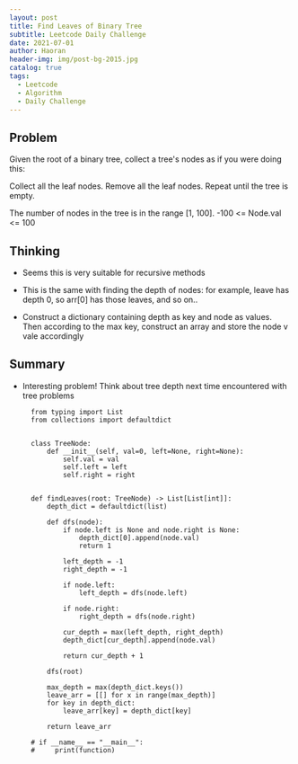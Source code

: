 ```yaml
---
layout: post
title: Find Leaves of Binary Tree
subtitle: Leetcode Daily Challenge
date: 2021-07-01
author: Haoran
header-img: img/post-bg-2015.jpg
catalog: true
tags: 
  - Leetcode
  - Algorithm
  - Daily Challenge
---
```



## Problem
Given the root of a binary tree, collect a tree's nodes as if you were doing this:

Collect all the leaf nodes.
Remove all the leaf nodes.
Repeat until the tree is empty.

The number of nodes in the tree is in the range [1, 100].
-100 <= Node.val <= 100

## Thinking
* Seems this is very suitable for recursive methods

* This is the same with finding the depth of nodes: for example, leave has depth 0, so arr[0] has those leaves, and so on..

* Construct a dictionary containing depth as key and node as values. Then according to the max key, construct an array and store the node v \
  vale accordingly 

## Summary
* Interesting problem! Think about tree depth next time encountered with tree problems

        from typing import List
        from collections import defaultdict
        
        
        class TreeNode:
            def __init__(self, val=0, left=None, right=None):
                self.val = val
                self.left = left
                self.right = right
        
        
        def findLeaves(root: TreeNode) -> List[List[int]]:
            depth_dict = defaultdict(list)
        
            def dfs(node):
                if node.left is None and node.right is None:
                    depth_dict[0].append(node.val)
                    return 1
        
                left_depth = -1
                right_depth = -1
        
                if node.left:
                    left_depth = dfs(node.left)
        
                if node.right:
                    right_depth = dfs(node.right)
        
                cur_depth = max(left_depth, right_depth)
                depth_dict[cur_depth].append(node.val)
        
                return cur_depth + 1
        
            dfs(root)
        
            max_depth = max(depth_dict.keys())
            leave_arr = [[] for x in range(max_depth)]
            for key in depth_dict:
                leave_arr[key] = depth_dict[key]
        
            return leave_arr
        
        # if __name__ == "__main__":
        #     print(function)
